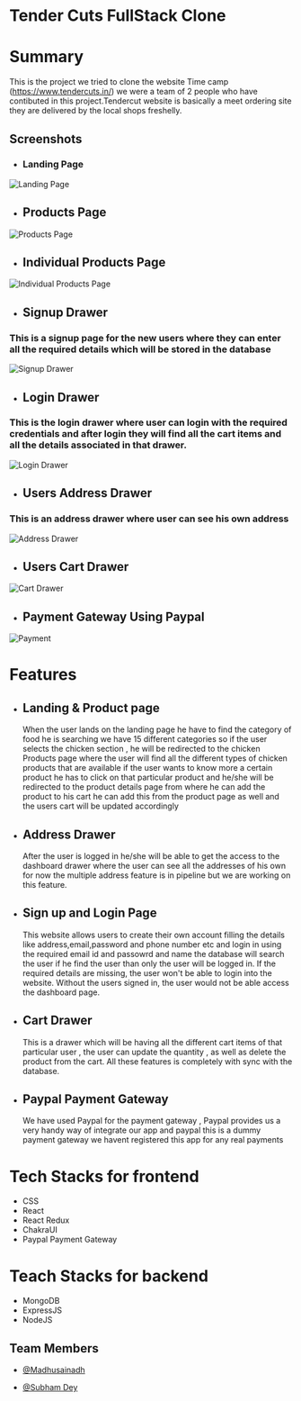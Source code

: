 # Tender Cuts FullStack Clone 

# Summary

This is the project we tried to clone the website Time camp (https://www.tendercuts.in/) we were a team of 2 people who have contibuted in this project.Tendercut website is basically a meet ordering site they are delivered by the local shops freshelly.

## Screenshots

- ### Landing Page

![Landing Page](https://user-images.githubusercontent.com/40628582/203826638-3af1bc41-3ae7-45a0-8324-f42422c24e57.png)
​

- ## Products Page

![Products Page](https://user-images.githubusercontent.com/40628582/203826743-e8e0e857-4783-4d0b-95a0-cb80ea5b86e2.png)

- ## Individual Products Page

![Individual Products Page](https://user-images.githubusercontent.com/40628582/203826856-6d55945c-90df-48cd-9520-d22db7daf6ec.png)

- ## Signup Drawer

### This is a signup page for the new users where they can enter all the required details which will be stored in the database

![Signup Drawer](https://user-images.githubusercontent.com/40628582/203827087-ba10b509-dbc9-4338-94f7-30af09377ea8.png)

- ## Login Drawer

### This is the login drawer where user can login with the required credentials and after login they will find all the cart items and all the details associated in that drawer.

![Login Drawer](https://user-images.githubusercontent.com/40628582/203826996-76b7b4f8-8865-42b0-b4a1-ce448e9abdee.png)

- ## Users Address Drawer

### This is an address drawer where user can see his own address

![Address Drawer](https://user-images.githubusercontent.com/40628582/203828045-2511026e-0f64-4a4e-b25b-01e53e4cd81f.png)

- ## Users Cart Drawer

![Cart Drawer](https://user-images.githubusercontent.com/40628582/203828625-b06908e3-ec2e-45fa-8420-d6dfd2206a05.png)

- ## Payment Gateway Using Paypal

![Payment](https://user-images.githubusercontent.com/40628582/203834271-2520919e-0029-4795-a8c9-a08ec77f8a2b.png)
 
# Features

- ## Landing & Product page
  When the user lands on the landing page he have to find the category of food he is searching we have 15 different categories so if the user selects the chicken section , he will be redirected to the chicken Products page where the user will find all the different types of chicken products that are available if the user wants to know more a certain product he has to click on that particular product and he/she will be redirected to the product details page from where he can add the product to his cart he can add this from the product page as well and the users cart will be updated accordingly
- ## Address Drawer

  After the user is logged in he/she will be able to get the access to the dashboard drawer where the user can see all the addresses of his own for now the multiple address feature is in pipeline but we are working on this feature.

- ## Sign up and Login Page
  This website allows users to create their own account filling the details like address,email,password and phone number etc and login in using the required email id and passowrd and name the database will search the user if he find the user than only the user will be logged in. If the required details are missing, the user won't be able to login into the website. Without the users signed in, the user would not be able access the dashboard page.
- ## Cart Drawer
  This is a drawer which will be having all the different cart items of that particular user , the user can update the quantity , as well as delete the product
  from the cart. All these features is completely with sync with the database.
- ## Paypal Payment Gateway
  We have used Paypal for the payment gateway , Paypal provides us a very handy way of integrate our app and paypal this is a dummy payment gateway we havent registered this app for any real payments
# Tech Stacks for frontend

- CSS
- React
- React Redux
- ChakraUI
- Paypal Payment Gateway

# Teach Stacks for backend

- MongoDB
- ExpressJS
- NodeJS

## Team Members

- [@Madhusainadh](https://github.com/Madhusainadh)
- [@Subham Dey](https://github.com/jstgrowup)

  ​
